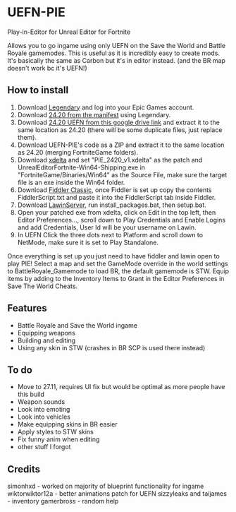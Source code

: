 # UEFN-PIE
 Play-in-Editor for Unreal Editor for Fortnite

Allows you to go ingame using only UEFN on the Save the World and Battle Royale gamemodes. This is useful as it is incredibly easy to create mods. It's basically the same as Carbon but it's in editor instead. (and the BR map doesn't work bc it's UEFN!)

## How to install

1. Download [Legendary](https://github.com/derrod/legendary) and log into your Epic Games account.
2. Download [24.20 from the manifest](https://github.com/polynite/fn-releases/blob/master/manifests/tmTvOoFm8OIjCeEGcEy5K-JduF6EvA.manifest) using Legendary.
3. Download [24.20 UEFN from this google drive link](https://drive.google.com/file/d/19Tf2c5O0ZAsjAWzwrpQBYgPszo9GQKQn/view?usp=sharing) and extract it to the same location as 24.20 (there will be some duplicate files, just replace them).
4. Download UEFN-PIE's code as a ZIP and extract it to the same location as 24.20 (merging FortniteGame folders).
5. Download [xdelta](https://www.romhacking.net/download/utilities/598/) and set "PIE_2420_v1.xdelta" as the patch and UnrealEditorFortnite-Win64-Shipping.exe in "FortniteGame/Binaries/Win64" as the Source File, make sure the target file is an exe inside the Win64 folder.
6. Download [Fiddler Classic](https://www.telerik.com/download/fiddler), once Fiddler is set up copy the contents FiddlerScript.txt and paste it into the FiddlerScript tab inside Fiddler.
7. Download [LawinServer](https://github.com/Lawin0129/LawinServer), run install_packages.bat, then setup.bat.
8. Open your patched exe from xdelta, click on Edit in the top left, then Editor Preferences..., scroll down to Play Credentials and Enable Logins and add Credentials, User Id will be your username on Lawin.
9. In UEFN Click the three dots next to Platform and scroll down to NetMode, make sure it is set to Play Standalone.

Once everything is set up you just need to have fiddler and lawin open to play PIE! Select a map and set the GameMode override in the world settings to BattleRoyale_Gamemode to load BR, the default gamemode is STW.
Equip items by adding to the Inventory Items to Grant in the Editor Preferences in Save The World Cheats.

## Features
- Battle Royale and Save the World ingame
- Equipping weapons
- Building and editing
- Using any skin in STW (crashes in BR SCP is used there instead)

## To do
- Move to 27.11, requires UI fix but would be optimal as more people have this build
- Weapon sounds
- Look into emoting
- Look into vehicles
- Make equipping skins in BR easier
- Apply styles to STW skins
- Fix funny anim when editing
- other stuff I forgot

## Credits
simonhxd - worked on majority of blueprint functionality for ingame
wiktorwiktor12a - better animations patch for UEFN
sizzyleaks and taijames - inventory
gamerbross - random help
